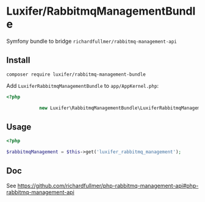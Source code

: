 # Luxifer/RabbitmqManagementBundle

Symfony bundle to bridge `richardfullmer/rabbitmq-management-api`

## Install

```
composer require luxifer/rabbitmq-management-bundle
```

Add `LuxiferRabbitmqManagementBundle` to `app/AppKernel.php`:

```php
<?php

            new Luxifer\RabbitmqManagementBundle\LuxiferRabbitmqManagementBundle(),
```

## Usage

```php
<?php

$rabbitmqManagement = $this->get('luxifer_rabbitmq_management');
```

## Doc

See https://github.com/richardfullmer/php-rabbitmq-management-api#php-rabbitmq-management-api
